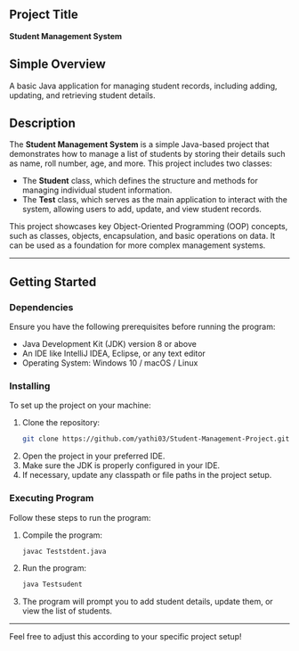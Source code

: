 

## Project Title
**Student Management System**

## Simple Overview
A basic Java application for managing student records, including adding, updating, and retrieving student details.

## Description
The **Student Management System** is a simple Java-based project that demonstrates how to manage a list of students by storing their details such as name, roll number, age, and more. This project includes two classes: 
- The **Student** class, which defines the structure and methods for managing individual student information.
- The **Test** class, which serves as the main application to interact with the system, allowing users to add, update, and view student records.

This project showcases key Object-Oriented Programming (OOP) concepts, such as classes, objects, encapsulation, and basic operations on data. It can be used as a foundation for more complex management systems.

---

## Getting Started

### Dependencies
Ensure you have the following prerequisites before running the program:
- Java Development Kit (JDK) version 8 or above
- An IDE like IntelliJ IDEA, Eclipse, or any text editor
- Operating System: Windows 10 / macOS / Linux

### Installing
To set up the project on your machine:
1. Clone the repository:
    ```bash
    git clone https://github.com/yathi03/Student-Management-Project.git
    ```
2. Open the project in your preferred IDE.
3. Make sure the JDK is properly configured in your IDE.
4. If necessary, update any classpath or file paths in the project setup.

### Executing Program
Follow these steps to run the program:

1. Compile the program:
    ```bash
    javac Teststdent.java
    ```
2. Run the program:
    ```bash
    java Testsudent
    ```
3. The program will prompt you to add student details, update them, or view the list of students.

---

Feel free to adjust this according to your specific project setup!
